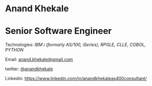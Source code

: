 # Anand Khekale
# Senior Software Engineer  
Technologies: *IBM i (formarly AS/100, iSeries),* *RPGLE,* *CLLE,* *COBOL,* *PYTHON*

Email: anand.khekale@gmail.com

twitter: [@anandkhekale](https://twitter.com/anandkhekale)

Linkedin: https://www.linkedin.com/in/anandkhekaleas400consultant/ 
